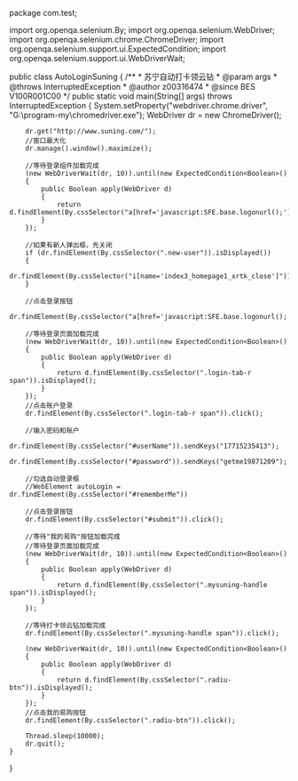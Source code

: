package com.test;

import org.openqa.selenium.By;
import org.openqa.selenium.WebDriver;
import org.openqa.selenium.chrome.ChromeDriver;
import org.openqa.selenium.support.ui.ExpectedCondition;
import org.openqa.selenium.support.ui.WebDriverWait;

public class AutoLoginSuning
{
    /**
     * 苏宁自动打卡领云钻
     * @param args
     * @throws InterruptedException
     * @author z00316474
     * @since  BES V100R001C00
     */
    public static void main(String[] args) throws InterruptedException
    {
        System.setProperty("webdriver.chrome.driver", "G:\\program-my\\chromedriver.exe");
        WebDriver dr = new ChromeDriver();
        
        dr.get("http://www.suning.com/");
        //窗口最大化
        dr.manage().window().maximize();
        
        //等待登录组件加载完成
        (new WebDriverWait(dr, 10)).until(new ExpectedCondition<Boolean>()
        {
            public Boolean apply(WebDriver d)
            {
                return d.findElement(By.cssSelector("a[href='javascript:SFE.base.logonurl();']")).isDisplayed();
            }
        });
        
        //如果有新人弹出框，先关闭
        if (dr.findElement(By.cssSelector(".new-user")).isDisplayed())
        {
            dr.findElement(By.cssSelector("i[name='index3_homepage1_xrtk_close']")).click();
        }
        
        //点击登录按钮
        dr.findElement(By.cssSelector("a[href='javascript:SFE.base.logonurl();']")).click();
        
        //等待登录页面加载完成
        (new WebDriverWait(dr, 10)).until(new ExpectedCondition<Boolean>()
        {
            public Boolean apply(WebDriver d)
            {
                return d.findElement(By.cssSelector(".login-tab-r span")).isDisplayed();
            }
        });
        //点击账户登录
        dr.findElement(By.cssSelector(".login-tab-r span")).click();
        
        //输入密码和账户
        dr.findElement(By.cssSelector("#userName")).sendKeys("17715235413");
        dr.findElement(By.cssSelector("#password")).sendKeys("getme19871209");
        
        //勾选自动登录框
        //WebElement autoLogin = dr.findElement(By.cssSelector("#rememberMe"))
        
        //点击登录按钮
        dr.findElement(By.cssSelector("#submit")).click();
        
        //等待"我的易购"按钮加载完成
        //等待登录页面加载完成
        (new WebDriverWait(dr, 10)).until(new ExpectedCondition<Boolean>()
        {
            public Boolean apply(WebDriver d)
            {
                return d.findElement(By.cssSelector(".mysuning-handle span")).isDisplayed();
            }
        });
        
        //等待打卡领云钻加载完成
        dr.findElement(By.cssSelector(".mysuning-handle span")).click();
        
        (new WebDriverWait(dr, 10)).until(new ExpectedCondition<Boolean>()
        {
            public Boolean apply(WebDriver d)
            {
                return d.findElement(By.cssSelector(".radiu-btn")).isDisplayed();
            }
        });
        //点击我的易购按钮
        dr.findElement(By.cssSelector(".radiu-btn")).click();
        
        Thread.sleep(10000);
        dr.quit();
    }
}

